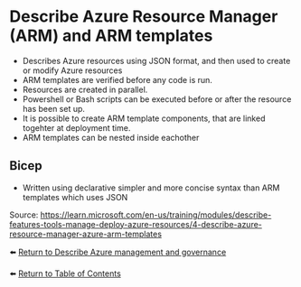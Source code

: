 # Describe Azure Resource Manager (ARM) and ARM templates

* Describes Azure resources using JSON format, and then used to create or modify Azure resources
* ARM templates are verified before any code is run.
* Resources are created in parallel.
* Powershell or Bash scripts can be executed before or after the resource has been set up.
* It is possible to create ARM template components, that are linked togehter at deployment time.
* ARM templates can be nested inside eachother

## Bicep
* Written using declarative simpler and more concise syntax than ARM templates which uses JSON

Source: https://learn.microsoft.com/en-us/training/modules/describe-features-tools-manage-deploy-azure-resources/4-describe-azure-resource-manager-azure-arm-templates

⬅️ [Return to Describe Azure management and governance](README.md)

⬅️ [Return to Table of Contents](../README.md)
